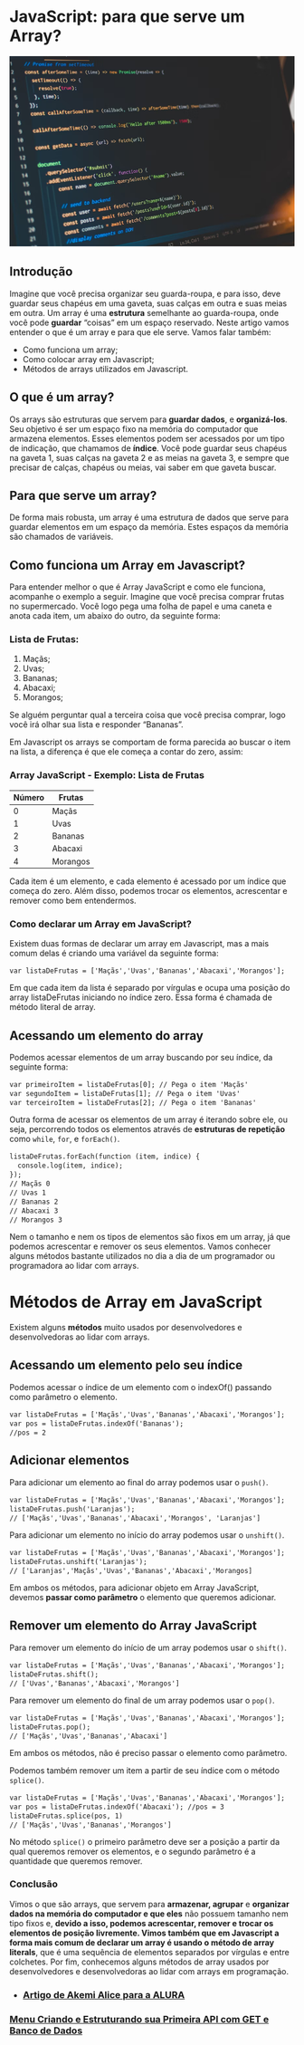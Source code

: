 # JavaScript: para que serve um Array?

<img src="../Guia-Mergulho/img/array-01.webp">

## Introdução

Imagine que você precisa organizar seu guarda-roupa, e para isso, deve guardar seus chapéus em uma gaveta, suas calças em outra e suas meias em outra. Um array é uma **estrutura** semelhante ao guarda-roupa, onde você pode **guardar** “coisas” em um espaço reservado. Neste artigo vamos entender o que é um array e para que ele serve. Vamos falar também:

- Como funciona um array;
- Como colocar array em Javascript;
- Métodos de arrays utilizados em Javascript.

## O que é um array?

Os arrays são estruturas que servem para **guardar dados**, e **organizá-los**. Seu objetivo é ser um espaço fixo na memória do computador que armazena elementos. Esses elementos podem ser acessados por um tipo de indicação, que chamamos de **índice**. Você pode guardar seus chapéus na gaveta 1, suas calças na gaveta 2 e as meias na gaveta 3, e sempre que precisar de calças, chapéus ou meias, vai saber em que gaveta buscar.

## Para que serve um array?

De forma mais robusta, um array é uma estrutura de dados que serve para guardar elementos em um espaço da memória. Estes espaços da memória são chamados de variáveis. 

## Como funciona um Array em Javascript?

Para entender melhor o que é Array JavaScript e como ele funciona, acompanhe o exemplo a seguir. Imagine que você precisa comprar frutas no supermercado. Você logo pega uma folha de papel e uma caneta e anota cada item, um abaixo do outro, da seguinte forma:

### Lista de Frutas:

1. Maçãs;
2. Uvas;
3. Bananas;
4. Abacaxi;
5. Morangos;

Se alguém perguntar qual a terceira coisa que você precisa comprar, logo você irá olhar sua lista e responder “Bananas”.

Em Javascript os arrays se comportam de forma parecida ao buscar o item na lista, a diferença é que ele começa a contar do zero, assim:

### Array JavaScript - Exemplo: Lista de Frutas

|**Número**|	**Frutas**|
|----|----|
|0|	Maçãs|
|1|	Uvas|
|2|	Bananas|
|3|	Abacaxi|
|4|	Morangos|

Cada item é um elemento, e cada elemento é acessado por um índice que começa do zero. Além disso, podemos trocar os elementos, acrescentar e remover como bem entendermos.

### Como declarar um Array em JavaScript?

Existem duas formas de declarar um array em Javascript, mas a mais comum delas é criando uma variável da seguinte forma:

```
var listaDeFrutas = ['Maçãs','Uvas','Bananas','Abacaxi','Morangos'];
```

Em que cada item da lista é separado por vírgulas e ocupa uma posição do array listaDeFrutas iniciando no índice zero. Essa forma é chamada de método literal de array.

## Acessando um elemento do array

Podemos acessar elementos de um array buscando por seu índice, da seguinte forma:

```
var primeiroItem = listaDeFrutas[0]; // Pega o item 'Maçãs'
var segundoItem = listaDeFrutas[1]; // Pega o item 'Uvas'
var terceiroItem = listaDeFrutas[2]; // Pega o item 'Bananas'
```

Outra forma de acessar os elementos de um array é iterando sobre ele, ou seja, percorrendo todos os elementos através de **estruturas de repetição** como `while`, `for`, e `forEach()`.

```
listaDeFrutas.forEach(function (item, indice) {
  console.log(item, indice);
});
// Maçãs 0
// Uvas 1
// Bananas 2
// Abacaxi 3
// Morangos 3
```


Nem o tamanho e nem os tipos de elementos são fixos em um array, já que podemos acrescentar e remover os seus elementos. Vamos conhecer alguns métodos bastante utilizados no dia a dia de um programador ou programadora ao lidar com arrays.

# Métodos de Array em JavaScript

Existem alguns **métodos** muito usados por desenvolvedores e desenvolvedoras ao lidar com arrays.

## Acessando um elemento pelo seu índice

Podemos acessar o índice de um elemento com o indexOf() passando como parâmetro o elemento.

```
var listaDeFrutas = ['Maçãs','Uvas','Bananas','Abacaxi','Morangos'];
var pos = listaDeFrutas.indexOf('Bananas');
//pos = 2
```

## Adicionar elementos

Para adicionar um elemento ao final do array podemos usar o `push()`.

```
var listaDeFrutas = ['Maçãs','Uvas','Bananas','Abacaxi','Morangos'];
listaDeFrutas.push('Laranjas');
// ['Maçãs','Uvas','Bananas','Abacaxi','Morangos', 'Laranjas']
```

Para adicionar um elemento no início do array podemos usar o `unshift()`.

```
var listaDeFrutas = ['Maçãs','Uvas','Bananas','Abacaxi','Morangos'];
listaDeFrutas.unshift('Laranjas');
// ['Laranjas','Maçãs','Uvas','Bananas','Abacaxi','Morangos]
```

Em ambos os métodos, para adicionar objeto em Array JavaScript, devemos **passar como parâmetro** o elemento que queremos adicionar.

## Remover um elemento do Array JavaScript

Para remover um elemento do início de um array podemos usar o `shift()`.

```
var listaDeFrutas = ['Maçãs','Uvas','Bananas','Abacaxi','Morangos'];
listaDeFrutas.shift();
// ['Uvas','Bananas','Abacaxi','Morangos']
```

Para remover um elemento do final de um array podemos usar o `pop()`.

```
var listaDeFrutas = ['Maçãs','Uvas','Bananas','Abacaxi','Morangos'];
listaDeFrutas.pop();
// ['Maçãs','Uvas','Bananas','Abacaxi']
```

Em ambos os métodos, não é preciso passar o elemento como parâmetro.

Podemos também remover um item a partir de seu índice com o método `splice()`.

```
var listaDeFrutas = ['Maçãs','Uvas','Bananas','Abacaxi','Morangos'];
var pos = listaDeFrutas.indexOf('Abacaxi'); //pos = 3
listaDeFrutas.splice(pos, 1)
// ['Maçãs','Uvas','Bananas','Morangos']
```

No método `splice()` o primeiro parâmetro deve ser a posição a partir da qual queremos remover os elementos, e o segundo parâmetro é a quantidade que queremos remover.

### Conclusão

Vimos o que são arrays, que servem para **armazenar, agrupar** e **organizar dados na memória do computador e que eles** não possuem tamanho nem tipo fixos e, **devido a isso, podemos acrescentar, remover e trocar os elementos de posição livremente. Vimos também que em Javascript a forma mais comum de declarar um array é usando o método de array literals**, que é uma sequência de elementos separados por vírgulas e entre colchetes. Por fim, conhecemos alguns métodos de array usados por desenvolvedores e desenvolvedoras ao lidar com arrays em programação.

- ### [Artigo de Akemi Alice para a ALURA](https://www.alura.com.br/artigos/http)

### [Menu Criando e Estruturando sua Primeira API com GET e Banco de Dados](menu.md)